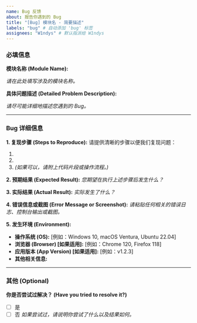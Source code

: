 ```yaml
---
name: Bug 反馈
about: 报告你遇到的 Bug
title: "[Bug] 模块名 - 简要描述"
labels: "bug" # 自动添加 'bug' 标签
assignees: "W1ndys" # 默认指派给 W1ndys
---
```


### 必填信息

**模块名称 (Module Name):**

_请在此处填写涉及的模块名称。_

**具体问题描述 (Detailed Problem Description):**

_请尽可能详细地描述您遇到的 Bug。_

---

### Bug 详细信息

**1. 复现步骤 (Steps to Reproduce):**
请提供清晰的步骤以便我们复现问题：

1.
2.
3. _(如果可以，请附上代码片段或操作流程。)_

**2. 预期结果 (Expected Result):**
_您期望在执行上述步骤后发生什么？_

**3. 实际结果 (Actual Result):**
_实际发生了什么？_

**4. 错误信息或截图 (Error Message or Screenshot):**
_请粘贴任何相关的错误日志、控制台输出或截图。_

**5. 发生环境 (Environment):**

- **操作系统 (OS):** [例如：Windows 10, macOS Ventura, Ubuntu 22.04]
- **浏览器 (Browser) [如果适用]:** [例如：Chrome 120, Firefox 118]
- **应用版本 (App Version) [如果适用]:** [例如：v1.2.3]
- **其他相关信息:**

---

### 其他 (Optional)

**你是否尝试过解决？ (Have you tried to resolve it?)**

- [ ] 是
- [ ] 否
      _如果尝试过，请说明你尝试了什么以及结果如何。_
